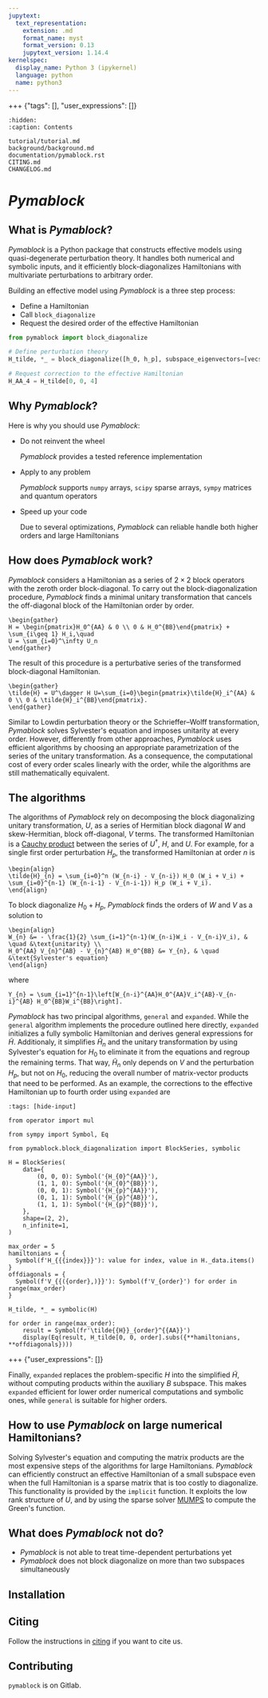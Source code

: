 ```yaml
---
jupytext:
  text_representation:
    extension: .md
    format_name: myst
    format_version: 0.13
    jupytext_version: 1.14.4
kernelspec:
  display_name: Python 3 (ipykernel)
  language: python
  name: python3
---
```


+++ {"tags": [], "user_expressions": []}

```{toctree}
:hidden:
:caption: Contents

tutorial/tutorial.md
background/background.md
documentation/pymablock.rst
CITING.md
CHANGELOG.md
```

# _Pymablock_

## What is _Pymablock_?

_Pymablock_ is a Python package that constructs effective models using
quasi-degenerate perturbation theory.
It handles both numerical and symbolic inputs, and it efficiently
block-diagonalizes Hamiltonians with multivariate perturbations to arbitrary
order.

Building an effective model using _Pymablock_ is a three step process:
* Define a Hamiltonian
* Call `block_diagonalize`
* Request the desired order of the effective Hamiltonian

```python
from pymablock import block_diagonalize

# Define perturbation theory
H_tilde, *_ = block_diagonalize([h_0, h_p], subspace_eigenvectors=[vecs_A, vecs_B])

# Request correction to the effective Hamiltonian
H_AA_4 = H_tilde[0, 0, 4]
```

## Why _Pymablock_?
Here is why you should use _Pymablock_:

* Do not reinvent the wheel

  _Pymablock_ provides a tested reference implementation

* Apply to any problem

  _Pymablock_ supports `numpy` arrays, `scipy` sparse arrays, `sympy` matrices and
  quantum operators

* Speed up your code

  Due to several optimizations, _Pymablock_ can reliable handle both higher orders
  and large Hamiltonians

## How does _Pymablock_ work?

_Pymablock_ considers a Hamiltonian as a series of $2\times 2$ block operators
with the zeroth order block-diagonal.
To carry out the block-diagonalization procedure, _Pymablock_ finds a minimal
unitary transformation that cancels the off-diagonal block of the Hamiltonian
order by order.

```{math}
\begin{gather}
H = \begin{pmatrix}H_0^{AA} & 0 \\ 0 & H_0^{BB}\end{pmatrix} + \sum_{i\geq 1} H_i,\quad
U = \sum_{i=0}^\infty U_n
\end{gather}
```

The result of this procedure is a perturbative series of the transformed
block-diagonal Hamiltonian.

```{math}
\begin{gather}
\tilde{H} = U^\dagger H U=\sum_{i=0}\begin{pmatrix}\tilde{H}_i^{AA} & 0 \\ 0 & \tilde{H}_i^{BB}\end{pmatrix}.
\end{gather}
```

Similar to Lowdin perturbation theory or the Schrieffer–Wolff transformation,
_Pymablock_ solves Sylvester's equation and imposes unitarity at every order.
However, differently from other approaches, _Pymablock_ uses efficient algorithms
by choosing an appropriate parametrization of the series of the unitary
transformation.
As a consequence, the computational cost of every order scales linearly with
the order, while the algorithms are still mathematically equivalent.

## The algorithms

The algorithms of _Pymablock_ rely on decomposing the block
diagonalizing unitary transformation, $U$, as a series of Hermitian
block diagonal $W$ and skew-Hermitian, block off-diagonal, $V$ terms.
The transformed Hamiltonian is a [Cauchy product](https://en.wikipedia.org/wiki/Cauchy_product)
between the series of $U^\dagger$, $H$, and $U$.
For example, for a single first order perturbation $H_p$, the transformed
Hamiltonian at order $n$ is
```{math}
\begin{align}
\tilde{H}_{n} = \sum_{i=0}^n (W_{n-i} - V_{n-i}) H_0 (W_i + V_i) +
\sum_{i=0}^{n-1} (W_{n-i-1} - V_{n-i-1}) H_p (W_i + V_i).
\end{align}
```

To block diagonalize $H_0 + H_p$, _Pymablock_ finds the orders of $W$
and $V$ as a solution to
```{math}
\begin{align}
W_{n} &= - \frac{1}{2} \sum_{i=1}^{n-1}(W_{n-i}W_i - V_{n-i}V_i), & \quad &\text{unitarity} \\
H_0^{AA} V_{n}^{AB} - V_{n}^{AB} H_0^{BB} &= Y_{n}, & \quad &\text{Sylvester's equation}
\end{align}
```
where
```{math}
Y_{n} = \sum_{i=1}^{n-1}\left[W_{n-i}^{AA}H_0^{AA}V_i^{AB}-V_{n-i}^{AB} H_0^{BB}W_i^{BB}\right].
```

_Pymablock_ has two principal algorithms, `general` and `expanded`.
While the `general` algorithm implements the procedure outlined here directly,
`expanded` initializes a fully symbolic Hamiltonian and derives general
expressions for $\tilde{H}$.
Additionaly, it simplifies $\tilde{H}_{n}$ and the unitary transformation by 
using Sylvester's equation for $H_0$ to eliminate it from the equations
and regroup the remaining terms. That way, $\tilde{H}_n$ only depends on $V$
and the perturbation $H_p$, but not on $H_0$, reducing the overall number of 
matrix-vector products that need to be performed.
As an example, the corrections to the effective Hamiltonian up to fourth
order using `expanded` are

```{code-cell} ipython3
:tags: [hide-input]

from operator import mul

from sympy import Symbol, Eq

from pymablock.block_diagonalization import BlockSeries, symbolic

H = BlockSeries(
    data={
        (0, 0, 0): Symbol('{H_{0}^{AA}}'),
        (1, 1, 0): Symbol('{H_{0}^{BB}}'),
        (0, 0, 1): Symbol('{H_{p}^{AA}}'),
        (0, 1, 1): Symbol('{H_{p}^{AB}}'),
        (1, 1, 1): Symbol('{H_{p}^{BB}}'),
    },
    shape=(2, 2),
    n_infinite=1,
)

max_order = 5
hamiltonians = {
  Symbol(f'H_{{{index}}}'): value for index, value in H._data.items()
}
offdiagonals = {
  Symbol(f'V_{{({order},)}}'): Symbol(f'V_{order}') for order in range(max_order)
}

H_tilde, *_ = symbolic(H)

for order in range(max_order):
    result = Symbol(fr'\tilde{{H}}_{order}^{{AA}}')
    display(Eq(result, H_tilde[0, 0, order].subs({**hamiltonians, **offdiagonals})))
```

+++ {"user_expressions": []}

Finally, `expanded` replaces the problem-specific $H$ into the simplified
$\tilde{H}$, without computing products within the auxiliary $B$ subspace.
This makes `expanded` efficient for lower order numerical computations and
symbolic ones, while `general` is suitable for higher orders.


##  How to use _Pymablock_ on large numerical Hamiltonians?

Solving Sylvester's equation and computing the matrix products are the most
expensive steps of the algorithms for large Hamiltonians.
_Pymablock_ can efficiently construct an effective Hamiltonian of a small subspace
even when the full Hamiltonian is a sparse matrix that is too costly to
diagonalize. This functionality is provided by the `implicit` function.
It exploits the low rank structure of $U$, and
by using the sparse solver [MUMPS](https://mumps-solver.org/index.php) to
compute the Green's function.

## What does _Pymablock_ not do?

* _Pymablock_ is not able to treat time-dependent perturbations yet
* _Pymablock_ does not block diagonalize on more than two subspaces simultaneously

## Installation


## Citing

Follow the instructions in [citing](CITING.md) if you want to cite us.

## Contributing
`pymablock` is on Gitlab.

```{code-cell} ipython3

```
